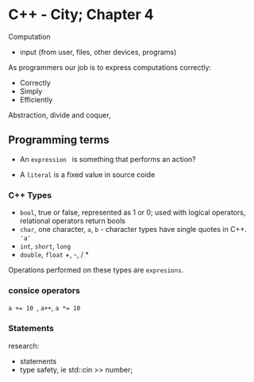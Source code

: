 # C++ - City; Chapter 4



Computation

- input (from user, files, other devices, programs)

As programmers our job is to express computations correctly:

- Correctly
- Simply
- Efficiently

Abstraction, divide and coquer, 



## Programming terms



- An `expression ` is something that performs an action?

- A `literal` is a fixed value in source coide



### C++ Types

- `bool`, true or false, represented as 1 or 0; used with logical operators, relational operators return bools
- `char`,  one character, `a`, `b` - character types have single quotes in C++. `'a'`
- `int`, `short`, `long`
- `double`, `float` +, -, / *



Operations performed on these types are `expresions`.



### consice operators

`a += 10 `, `a++`, `a *= 10`



### Statements


research:
- statements
-  type safety, ie std::cin >> number;